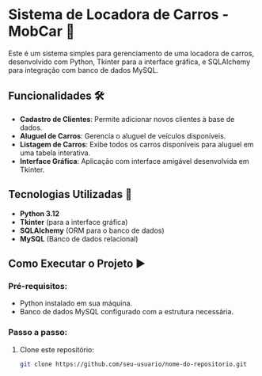 # Sistema de Locadora de Carros - MobCar 🚗

Este é um sistema simples para gerenciamento de uma locadora de carros, desenvolvido com Python, Tkinter para a interface gráfica, e SQLAlchemy para integração com banco de dados MySQL.

## Funcionalidades 🛠️

- **Cadastro de Clientes**: Permite adicionar novos clientes à base de dados.
- **Aluguel de Carros**: Gerencia o aluguel de veículos disponíveis.
- **Listagem de Carros**: Exibe todos os carros disponíveis para aluguel em uma tabela interativa.
- **Interface Gráfica**: Aplicação com interface amigável desenvolvida em Tkinter.

## Tecnologias Utilizadas 🚀

- **Python 3.12**
- **Tkinter** (para a interface gráfica)
- **SQLAlchemy** (ORM para o banco de dados)
- **MySQL** (Banco de dados relacional)

## Como Executar o Projeto ▶️

### Pré-requisitos:
- Python instalado em sua máquina.
- Banco de dados MySQL configurado com a estrutura necessária.

### Passo a passo:
1. Clone este repositório:
   ```bash
   git clone https://github.com/seu-usuario/nome-do-repositorio.git
